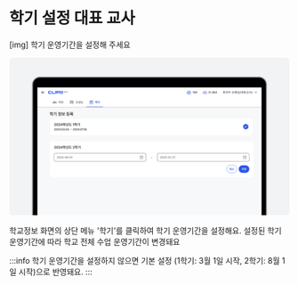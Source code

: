 # 학기 설정 <Badge type="tip">대표 교사</Badge>

[img]
학기 운영기간을 설정해 주세요

![학기 운영기간 설정](./img/semesteradd.png)
<p>
학교정보 화면의 상단 메뉴 '학기'를 클릭하여 학기 운영기간을 설정해요.
설정된 학기 운영기간에 따라 학교 전체 수업 운영기간이 변경돼요
</p>

:::info
학기 운영기간을 설정하지 않으면 기본 설정 (1학기: 3월 1일 시작, 2학기: 8월 1일 시작)으로 반영돼요.
:::
